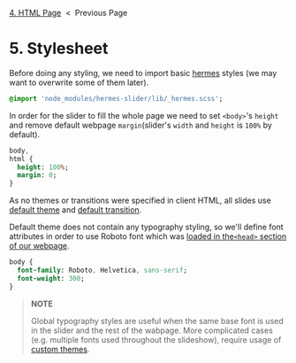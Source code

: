 [4. HTML Page][html-page] &nbsp;&lt;&nbsp; Previous Page

[html-page]: 4_index.html.md

# 5. Stylesheet

Before doing any styling, we need to import basic [hermes][hermes] styles
(we may want to overwrite some of them later).

[hermes]: https://github.com/webfront-toolkit/hermes

```sass
@import 'node_modules/hermes-slider/lib/_hermes.scss';
```

In order for the slider to fill the whole page we need to set `<body>`'s
`height` and remove default webpage `margin`(slider's `width` and `height`
is `100%` by default).

```sass
body,
html {
  height: 100%;
  margin: 0;
}
```

As no themes or transitions were specified in client HTML, all slides use
[default theme][theme-classes] and [default transition][transition-classes].

Default theme does not contain any typography styling, so we'll define
font attributes in order to use Roboto font which was [loaded in the`<head>`
section of our webpage][html-stylesheet].

[theme-classes]: https://github.com/webfront-toolkit/hermes/blob/master/doc/class-names.md#theme-class-names
[transition-classes]: https://github.com/webfront-toolkit/hermes/blob/master/doc/class-names.md#transition-class-names
[html-stylesheet]: 4_index.html.md#41-stylesheet

```sass
body {
  font-family: Roboto, Helvetica, sans-serif;
  font-weight: 300;
}
```

> **NOTE**
>
> Global typography styles are useful when the same base font is used
> in the slider and the rest of the wabpage. More complicated cases
> (e.g. multiple fonts used throughout the slideshow), require usage
> of [custom themes][custom-themes].

[custom-themes]: https://github.com/webfront-toolkit/hermes/blob/master/doc/custom-themes.md

